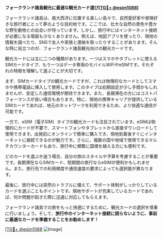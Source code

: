 **フォークランド諸島観光に最適な観光カード選び[[TG💪+ @esim1088](https://t.me/s/esim1088)]**

フォークランド諸島は、南大西洋に位置する美しい島々で、自然愛好家や冒険好きな旅行者にとって夢のような目的地です。ここでは、壮大な自然の景色や豊かな野生動物との出会いが待っています。しかし、旅行中にはインターネット接続が必要になる場面も少なくありません。例えば、地図アプリを使ったり、現地の情報を調べたり、SNSで友人や家族と連絡を取ったりすることがあります。そんな時に役立つのが、フォークランド諸島観光向けの観光カードです。

観光カードには主に二つの種類があります。一つはスマホやタブレットに使えるSIMカードタイプ、もう一つはデータ専用のモバイルWiFiやeSIMです。それぞれの特徴を理解して選ぶことが大切です。

まず、SIMカードタイプの観光カードですが、これは物理的なカードとしてスマホや携帯電話に挿入して使用します。このタイプは初期設定が少し手間かもしれませんが、安定した通信環境が期待できます。また、長期滞在の方にはコストパフォーマンスが良い場合もあります。特に、現地の携帯キャリアが提供しているSIMカードであれば、地元のネットワークを利用できるため、より快適な通信が可能です。

一方で、eSIM（電子SIM）タイプの観光カードも注目されています。eSIMは物理的にカードが不要で、スマートフォンやタブレットから直接ダウンロードして使用できます。出発前にオンラインで簡単に購入でき、現地到着後すぐにインターネットに接続できるのが魅力です。さらに、複数の国や地域で使用できるマルチカウンターカードもあり、旅行中に頻繁に国境を越える方にも便利です。

どのカードを選ぶか迷う場合、自分の旅のスタイルや予算を考慮することが重要です。長期滞在ならSIMカード、短期間の旅行ならeSIMが便利かもしれません。また、旅行先での利用頻度や通信速度の要求によっても選択肢が異なります。

最後に、旅行中には突然のトラブルに備えて、サポート体制がしっかりしているカードを選ぶこともポイントです。現地サポートが充実しているカードであれば、何か問題が起きた際に迅速に対応してもらえます。

フォークランド諸島での旅をもっと快適にするために、観光カードの選択を慎重に行いましょう。そして、**旅行中のインターネット接続に困らないように、事前に最適なカードを準備することをお勧めします！**

[[TG💪+ @esim1088](https://t.me/s/esim1088) ![Image](https://i.postimg.cc/Y0z9fWf4/image.png)]